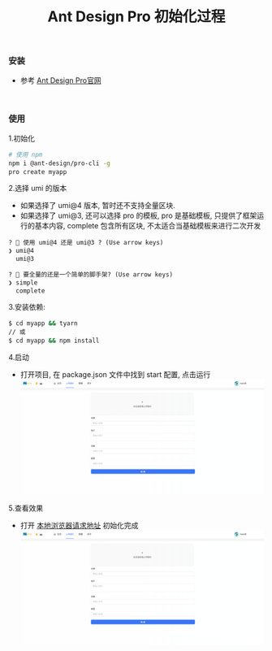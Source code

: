 ﻿---
layout: mypost
title: Ant Design Pro 初始化过程
categories: [ Ant Design Pro, 前端, 用户中心项目 ]
---

### 安装

- 参考 [Ant Design Pro官网](https://pro.ant.design/zh-CN/docs/getting-started)

<br>

### 使用

1.初始化

```bash
# 使用 npm
npm i @ant-design/pro-cli -g
pro create myapp
```

2.选择 umi 的版本

- 如果选择了 umi@4 版本, 暂时还不支持全量区块.
- 如果选择了 umi@3, 还可以选择 pro 的模板, pro 是基础模板, 只提供了框架运行的基本内容, complete 包含所有区块,
  不太适合当基础模板来进行二次开发

```
? 🐂 使用 umi@4 还是 umi@3 ? (Use arrow keys)
❯ umi@4
  umi@3
```

```
? 🚀 要全量的还是一个简单的脚手架? (Use arrow keys)
❯ simple
  complete
```

3.安装依赖:

```bash
$ cd myapp && tyarn
// 或
$ cd myapp && npm install
```

4.启动

- 打开项目, 在 package.json 文件中找到 start 配置, 点击运行
  ![运行](img.png)

5.查看效果

- 打开 [本地浏览器请求地址](http://localhost:8000/) 初始化完成
  ![浏览器运行效果](img.png)
